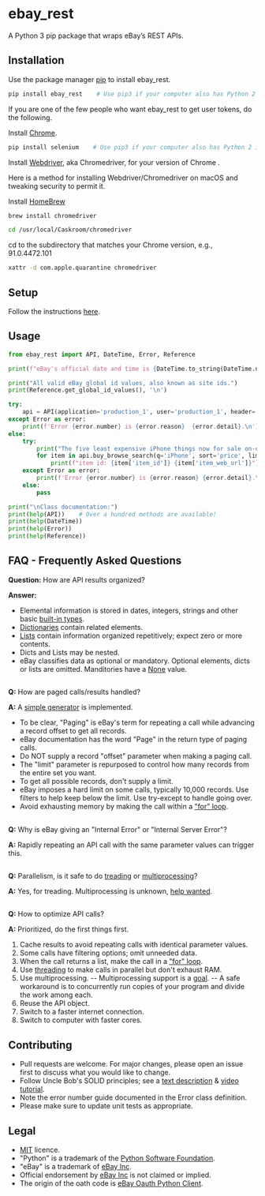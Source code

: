 # ebay_rest
A Python 3 pip package that wraps eBay’s REST APIs.

## Installation

Use the package manager [pip](https://pip.pypa.io/en/stable/) to install ebay_rest.

```bash
pip install ebay_rest    # Use pip3 if your computer also has Python 2 installed.
```

If you are one of the few people who want ebay_rest to get user tokens, do the following.

Install [Chrome](https://www.google.ca/chrome/).

```bash
pip install selenium    # Use pip3 if your computer also has Python 2 installed.
```

Install [Webdriver](https://sites.google.com/chromium.org/driver/), aka Chromedriver, for your version of Chrome .

Here is a method for installing Webdriver/Chromedriver on macOS and tweaking security to permit it.

Install [HomeBrew](https://brew.sh)
```bash
brew install chromedriver
```
```bash
cd /usr/local/Caskroom/chromedriver
```
cd to the subdirectory that matches your Chrome version, e.g., 91.0.4472.101
```bash
xattr -d com.apple.quarantine chromedriver
```
## Setup

Follow the instructions [here](https://github.com/matecsaj/ebay_rest/blob/main/tests/ebay_rest_EXAMPLE.json). 

## Usage

```python
from ebay_rest import API, DateTime, Error, Reference

print(f"eBay's official date and time is {DateTime.to_string(DateTime.now())}.\n")

print("All valid eBay global id values, also known as site ids.")
print(Reference.get_global_id_values(), '\n')

try:
    api = API(application='production_1', user='production_1', header='US')
except Error as error:
    print(f'Error {error.number} is {error.reason}  {error.detail}.\n')
else:
    try:
        print("The five least expensive iPhone things now for sale on-eBay:")
        for item in api.buy_browse_search(q='iPhone', sort='price', limit=5):
            print(f"item id: {item['item_id']} {item['item_web_url']}")
    except Error as error:
        print(f'Error {error.number} is {error.reason} {error.detail}.\n')
    else:
        pass

print("\nClass documentation:")
print(help(API))    # Over a hundred methods are available!
print(help(DateTime))
print(help(Error))
print(help(Reference))
```

## FAQ - Frequently Asked Questions

**Question:** How are API results organized?

**Answer:**  
* Elemental information is stored in dates, integers, strings and other basic [built-in types](https://docs.python.org/3/library/stdtypes.html).
* [Dictionaries](https://docs.python.org/3/library/stdtypes.html#dict) contain related elements.
* [Lists](https://docs.python.org/3/library/stdtypes.html#list) contain information organized repetitively; expect zero or more contents.
* Dicts and Lists may be nested.
* eBay classifies data as optional or mandatory. Optional elements, dicts or lists are omitted. Manditories have a [None](https://docs.python.org/3/library/constants.html?highlight=none#None) value.

##
**Q:** How are paged calls/results handled? 

**A:** A [simple generator](https://www.python.org/dev/peps/pep-0255/#specification-yield) is implemented.
* To be clear, "Paging" is eBay's term for repeating a call while advancing a record offset to get all records.
* eBay documentation has the word "Page" in the return type of paging calls. 
* Do NOT supply a record "offset" parameter when making a paging call.
* The "limit" parameter is repurposed to control how many records from the entire set you want.
* To get all possible records, don't supply a limit.
* eBay imposes a hard limit on some calls, typically 10,000 records. Use filters to help keep below the limit. Use try-except to handle going over.
* Avoid exhausting memory by making the call within a ["for" loop](https://docs.python.org/3/reference/compound_stmts.html#for).

##
**Q:** Why is eBay giving an "Internal Error" or "Internal Server Error"? 

**A:** Rapidly repeating an API call with the same parameter values can trigger this.
##
**Q:** Parallelism, is it safe to do [treading](https://docs.python.org/3/library/threading.html) or [multiprocessing](https://docs.python.org/3/library/multiprocessing.html)?

**A:** Yes, for treading. Multiprocessing is unknown, [help wanted](https://github.com/matecsaj/ebay_rest/issues/20).
##
**Q:** How to optimize API calls?

**A:** Prioritized, do the first things first.
1. Cache results to avoid repeating calls with identical parameter values.
1. Some calls have filtering options; omit unneeded data.
1. When the call returns a list, make the call in a ["for" loop](https://docs.python.org/3/reference/compound_stmts.html#for). 
1. Use [threading](https://docs.python.org/3/library/threading.html) to make calls in parallel but don't exhaust RAM.
1. Use multiprocessing. -- Multiprocessing support is a [goal](https://github.com/matecsaj/ebay_rest/issues/20). -- A safe workaround is to concurrently run copies of your program and divide the work among each.
1. Reuse the API object.
1. Switch to a faster internet connection. 
1. Switch to computer with faster cores.



## Contributing
* Pull requests are welcome. For major changes, please open an issue first to discuss what you would like to change.
* Follow Uncle Bob's SOLID principles; see a [text description](https://en.wikipedia.org/wiki/SOLID) & [video tutorial](https://www.youtube.com/watch?v=pTB30aXS77U).
* Note the error number guide documented in the Error class definition. 
* Please make sure to update unit tests as appropriate.

## Legal
* [MIT](https://github.com/matecsaj/ebay_rest/blob/main/LICENSE) licence.
* "Python" is a trademark of the [Python Software Foundation](https://www.python.org/psf/).
* "eBay" is a trademark of [eBay Inc](https://www.ebay.com).
* Official endorsement by [eBay Inc](https://www.ebay.com) is not claimed or implied.
* The origin of the oath code is [eBay Oauth Python Client](https://github.com/eBay/ebay-oauth-python-client).